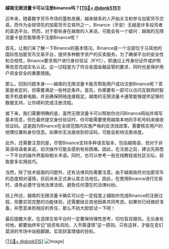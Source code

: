 **越南无限流量卡可以注册binance吗？[[TG💪+ @donk5151](https://t.me/s/donk5151)]**

近年来，随着数字货币市场的蓬勃发展，越来越多的人开始关注和参与加密货币交易。而作为全球领先的加密货币交易所之一，Binance（币安）无疑是许多投资者的首选平台。然而，对于那些身在越南的人来说，可能会有一个疑问：越南的无限流量卡是否能够用于注册Binance呢？

首先，让我们来了解一下Binance的基本情况。Binance是一个总部位于马耳他的国际性加密货币交易平台，提供多种数字资产的买卖服务。为了确保平台的安全性和合规性，Binance要求用户进行身份验证（KYC），即通过上传身份证件或护照等信息完成实名认证。这一过程是为了符合各国金融监管的要求，同时也是保护用户资金安全的重要措施。

那么，回到问题本身——越南的无限流量卡能否帮助用户成功注册Binance呢？答案是肯定的，但需要满足一些特定条件。首先，你需要有一部可以访问互联网的智能手机或者电脑，并且确保网络连接稳定。越南的无限流量卡通常能够提供足够的数据支持，让你顺利完成注册流程。

接下来，我们需要明确的是，虽然无限流量卡可以帮助你访问Binance网站并填写基本信息，但在最终提交身份验证时，你可能需要使用越南本地的手机号码来接收验证码。这是因为Binance在全球范围内实施严格的反洗钱政策，需要核实用户的地理位置和身份信息。如果你无法接收到验证码，可能会影响注册进度。

此外，还需要注意的是，尽管Binance支持多种语言版本，包括越南语，但对于非英语母语者来说，初次操作可能会感到有些困难。因此，在注册之前，建议先熟悉一下平台的操作界面和相关术语。同时，也可以参考一些在线教程或社区论坛，获取更多实用技巧。

当然，除了技术层面的问题外，还有法律风险需要注意。由于越南政府对加密货币的态度相对谨慎，目前尚未正式承认其合法地位。因此，在使用Binance进行交易时，请务必遵守当地法律法规，避免任何潜在的法律纠纷。

综上所述，越南的无限流量卡确实可以在一定程度上辅助你完成Binance的注册过程，但要实现完整的功能体验，还需要结合其他因素共同考虑。如果你已经做好准备，并愿意承担相应的责任，那么不妨大胆尝试一下吧！

最后提醒大家，在选择交易平台时一定要保持理性思考，切勿盲目跟风。无论身处何地，都要始终牢记“投资有风险，入市需谨慎”这一原则。只有这样，才能在变幻莫测的市场中站稳脚跟，实现财富增值的目标。

[[TG💪+ @donk5151](https://t.me/s/donk5151) ![Image](https://i.postimg.cc/rwNCRYN7/Snipaste-2025-04-30-17-27-05.png)]